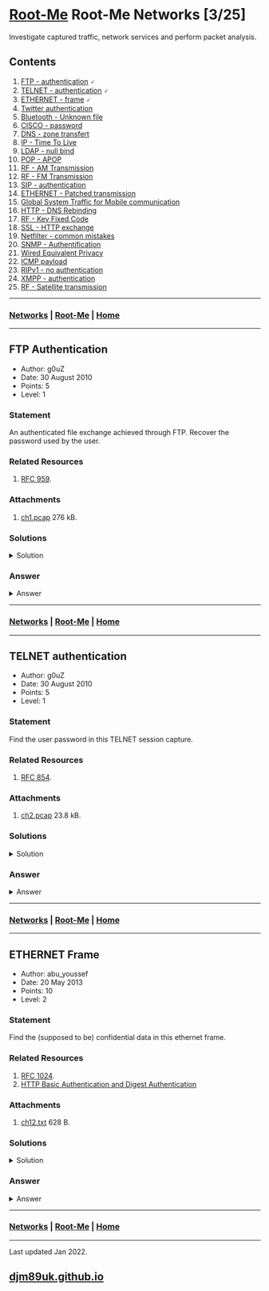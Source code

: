 # [Root-Me](./rootme.md) Root-Me Networks [3/25]

Investigate captured traffic, network services and perform packet analysis.

## Contents

1. [FTP - authentication](#ftp-authentication) 🗸
2. [TELNET - authentication](#telnet-authentication) 🗸
3. [ETHERNET - frame](#ethernet-frame) 🗸
4. [Twitter authentication](#twitter-authentication)
5. [Bluetooth - Unknown file](#bluetooth-unknown-file)
6. [CISCO - password](#cisco-password)
7. [DNS - zone transfert](#dns-zone-transfert)
8. [IP - Time To Live](#ip-time-to-live)
9. [LDAP - null bind](#ldap-null-bind)
10. [POP - APOP](#pop-apop)
11. [RF - AM Transmission](#rf-am-transmission)
12. [RF - FM Transmission](#rf-fm-transmission)
13. [SIP - authentication](#sip-authentication)
14. [ETHERNET - Patched transmission](#ethernet-patched-transmission)
15. [Global System Traffic for Mobile communication](#global-system-traffic-for-mobile-communication)
16. [HTTP - DNS Rebinding](#http-dns-rebinding)
17. [RF - Key Fixed Code](#rf-key-fixed-code)
18. [SSL - HTTP exchange](#ssl-http-exchange)
19. [Netfilter - common mistakes](#netfilter-common-mistakes)
20. [SNMP - Authentification](#snmp-authentification)
21. [Wired Equivalent Privacy](#wired-equivalent-privacy)
22. [ICMP payload](#icmp-payload)
23. [RIPv1 - no authentication](#ripv1-no-authentication)
24. [XMPP - authentication](#xmpp-authentication)
25. [RF - Satellite transmission](#rf-satellite-transmission)

---

### [Networks](#contents) | [Root-Me](./rootme.md) | [Home](./index.md)

---

## FTP Authentication

- Author: g0uZ
- Date: 30 August 2010
- Points: 5
- Level: 1

### Statement

An authenticated file exchange achieved through FTP. Recover the password used by the user.

### Related Resources

1. [RFC 959](https://repository.root-me.org/RFC/EN%20-%20rfc959.txt?_gl=1*5ifr48*_ga*MTI1ODExMDYzNC4xNjQxMzc5NDAz*_ga_SRYSKX09J7*MTY0MTQwNjA2MS40LjEuMTY0MTQwNzQ1MC4w).

### Attachments

1. [ch1.pcap](http://challenge01.root-me.org/reseau/ch1/ch1.pcap) 276 kB.

### Solutions

<details>

<summary markdown="span">Solution</summary>

We are given a pcap file, [ch1.pcap](http://challenge01.root-me.org/reseau/ch1/ch1.pcap).  This file is unreadable with tcpdump, but can be read by tshark.  This details an authenticated file exchange through FTP.  We can review the packet summary using tshark:
 
~~~shell
$ tshark -r ch1.pcap -PQ
    1   0.000000 10.20.144.150 → 10.20.144.151 TCP 74 35974 → 21 [SYN] Seq=0 Win=32648 Len=0 MSS=1380 WS=1 TSval=1657560000 TSecr=0 35974 21 
    2   0.000320 10.20.144.151 → 10.20.144.150 TCP 78 21 → 35974 [SYN, ACK] Seq=0 Ack=1 Win=16384 Len=0 MSS=1356 WS=1 TSval=1657390000 TSecr=1657560000 21 35974 
    3   0.000570 10.20.144.150 → 10.20.144.151 TCP 66 35974 → 21 [ACK] Seq=1 Ack=1 Win=32648 Len=0 TSval=1657560000 TSecr=1657390000 35974 21 
    4   0.060630 10.20.144.151 → 10.20.144.150 FTP 106 Response: 220-QTCP at fran.csg.stercomm.com. 21 35974 
    5   0.275440 10.20.144.150 → 10.20.144.151 TCP 66 35974 → 21 [ACK] Seq=1 Ack=37 Win=32648 Len=0 TSval=1657560500 TSecr=1657390000 35974 21 
    6   0.275760 10.20.144.151 → 10.20.144.150 FTP 126 Response: 220 Connection will close if idle more than 5 minutes. 21 35974 
    7   0.276140 10.20.144.150 → 10.20.144.151 TCP 66 35974 → 21 [ACK] Seq=1 Ack=93 Win=32648 Len=0 TSval=1657560500 TSecr=1657390000 35974 21 
    8   4.216600 10.20.144.150 → 10.20.144.151 FTP 81 Request: USER cdts3500 35974 21 
    9   4.217350 10.20.144.151 → 10.20.144.150 FTP 91 Response: 331 Enter password. 21 35974 
   10   4.217630 10.20.144.150 → 10.20.144.151 TCP 66 35974 → 21 [PSH, ACK] Seq=16 Ack=114 Win=32648 Len=0 TSval=1657564500 TSecr=1657394000 35974 21 
   11   7.639420 10.20.144.150 → 10.20.144.151 FTP 81 Request: PASS cdts3500 35974 21 
   12   7.843260 10.20.144.151 → 10.20.144.150 TCP 70 21 → 35974 [PSH, ACK] Seq=114 Ack=31 Win=16384 Len=0 TSval=1657397500 TSecr=1657568000 21 35974 
   13   8.184000 10.20.144.151 → 10.20.144.150 FTP 95 Response: 230 CDTS3500 logged on. 21 35974 
   14   8.184360 10.20.144.150 → 10.20.144.151 TCP 66 35974 → 21 [PSH, ACK] Seq=31 Ack=139 Win=32648 Len=0 TSval=1657568500 TSecr=1657398000 35974 21 
   15   8.185040 10.20.144.150 → 10.20.144.151 FTP 72 Request: SYST 35974 21 
   16   8.185260 10.20.144.151 → 10.20.144.150 TCP 70 21 → 35974 [PSH, ACK] Seq=139 Ack=37 Win=16384 Len=0 TSval=1657398000 TSecr=1657568500 21 35974 
   17   8.192750 10.20.144.151 → 10.20.144.150 FTP 147 Response: 215  OS/400 is the remote operating system. The TCP/IP version is "V5R2M0". 21 35974 
   18   8.193000 10.20.144.150 → 10.20.144.151 TCP 66 35974 → 21 [PSH, ACK] Seq=37 Ack=216 Win=32648 Len=0 TSval=1657568500 TSecr=1657398000 35974 21 
   19   8.193570 10.20.144.150 → 10.20.144.151 FTP 80 Request: SITE NAMEFMT 35974 21 
   20   8.193780 10.20.144.151 → 10.20.144.150 TCP 70 21 → 35974 [PSH, ACK] Seq=216 Ack=51 Win=16384 Len=0 TSval=1657398000 TSecr=1657568500 21 35974 
   21   8.194900 10.20.144.151 → 10.20.144.150 FTP 105 Response: 250  Now using naming format "0". 21 35974 
   22   8.195140 10.20.144.150 → 10.20.144.151 TCP 66 35974 → 21 [PSH, ACK] Seq=51 Ack=251 Win=32648 Len=0 TSval=1657568500 TSecr=1657398000 35974 21 
   23   8.195700 10.20.144.150 → 10.20.144.151 FTP 71 Request: PWD 35974 21 
   24   8.195910 10.20.144.151 → 10.20.144.150 TCP 70 21 → 35974 [PSH, ACK] Seq=251 Ack=56 Win=16384 Len=0 TSval=1657398000 TSecr=1657568500 21 35974 
   25   8.197050 10.20.144.151 → 10.20.144.150 FTP 106 Response: 257 "CDTS3500" is current library. 21 35974 
   26   8.197280 10.20.144.150 → 10.20.144.151 TCP 66 35974 → 21 [PSH, ACK] Seq=56 Ack=287 Win=32648 Len=0 TSval=1657568500 TSecr=1657398000 35974 21 
   27  20.765720 10.20.144.150 → 10.20.144.151 FTP 72 Request: PASV 35974 21 
   28  20.766000 10.20.144.151 → 10.20.144.150 TCP 70 21 → 35974 [PSH, ACK] Seq=287 Ack=62 Win=16384 Len=0 TSval=1657410500 TSecr=1657581000 21 35974 
   29  20.787770 10.20.144.151 → 10.20.144.150 FTP 121 Response: 227 Entering Passive Mode (10,20,144,151,62,141). 21 35974 
   30  20.788010 10.20.144.150 → 10.20.144.151 TCP 66 35974 → 21 [PSH, ACK] Seq=62 Ack=338 Win=32648 Len=0 TSval=1657581000 TSecr=1657410500 35974 21 
   31  20.797560 10.20.144.150 → 10.20.144.151 TCP 74 35976 → 16013 [SYN] Seq=0 Win=32768 Len=0 MSS=1380 WS=1 TSval=1657581000 TSecr=0 35976 16013 
   32  20.797850 10.20.144.151 → 10.20.144.150 TCP 78 16013 → 35976 [SYN, ACK] Seq=0 Ack=1 Win=32768 Len=0 MSS=1356 WS=1 TSval=1657410500 TSecr=1657581000 16013 35976 
   33  20.798130 10.20.144.150 → 10.20.144.151 TCP 66 35976 → 16013 [ACK] Seq=1 Ack=1 Win=32768 Len=0 TSval=1657581000 TSecr=1657410500 35976 16013 
   34  20.798250 10.20.144.150 → 10.20.144.151 FTP 91 Request: RETR qgpl/apkeyf.apkeyf 35974 21 
   35  20.798450 10.20.144.151 → 10.20.144.150 TCP 70 21 → 35974 [PSH, ACK] Seq=338 Ack=87 Win=16384 Len=0 TSval=1657410500 TSecr=1657581000 21 35974 
   36  21.202190 10.20.144.151 → 10.20.144.150 FTP 132 Response: 150 Retrieving member APKEYF in file APKEYF in library QGPL. 21 35974 
   37  21.202460 10.20.144.150 → 10.20.144.151 TCP 66 35974 → 21 [PSH, ACK] Seq=87 Ack=400 Win=32648 Len=0 TSval=1657581500 TSecr=1657411000 35974 21 
   38  21.313290 10.20.144.151 → 10.20.144.150 FTP-DATA 509 FTP Data: 439 bytes (PASV) (RETR qgpl/apkeyf.apkeyf) 16013 35976 
   39  21.393980 10.20.144.151 → 10.20.144.150 TCP 70 16013 → 35976 [FIN, PSH, ACK] Seq=440 Ack=1 Win=32768 Len=0 TSval=1657411500 TSecr=1657581000 16013 35976 
   40  21.394160 10.20.144.151 → 10.20.144.150 FTP 113 Response: 250 File transfer completed successfully. 21 35974 
   41  21.394310 10.20.144.150 → 10.20.144.151 TCP 66 35976 → 16013 [ACK] Seq=1 Ack=441 Win=32768 Len=0 TSval=1657581500 TSecr=1657411500 35976 16013 
   42  21.394430 10.20.144.150 → 10.20.144.151 TCP 66 35974 → 21 [PSH, ACK] Seq=87 Ack=443 Win=32648 Len=0 TSval=1657581500 TSecr=1657411500 35974 21 
   43  22.169470 10.20.144.150 → 10.20.144.151 TCP 66 35976 → 16013 [FIN, PSH, ACK] Seq=1 Ack=441 Win=32768 Len=0 TSval=1657582500 TSecr=1657411500 35976 16013 
   44  22.169800 10.20.144.151 → 10.20.144.150 TCP 70 16013 → 35976 [PSH, ACK] Seq=441 Ack=2 Win=32768 Len=0 TSval=1657412000 TSecr=1657582500 16013 35976 
   45  31.007220 10.20.144.150 → 10.20.144.151 FTP 72 Request: QUIT 35974 21 
   46  31.007560 10.20.144.151 → 10.20.144.150 TCP 70 21 → 35974 [PSH, ACK] Seq=443 Ack=93 Win=16384 Len=0 TSval=1657421000 TSecr=1657591500 21 35974 
   47  31.007750 10.20.144.151 → 10.20.144.150 FTP 101 Response: 221 QUIT subcommand received. 21 35974 
   48  31.007830 10.20.144.151 → 10.20.144.150 TCP 70 21 → 35974 [FIN, PSH, ACK] Seq=474 Ack=93 Win=16384 Len=0 TSval=1657421000 TSecr=1657591500 21 35974 
   49  31.008000 10.20.144.150 → 10.20.144.151 TCP 66 35974 → 21 [PSH, ACK] Seq=93 Ack=474 Win=32648 Len=0 TSval=1657591500 TSecr=1657421000 35974 21 
   50  31.008810 10.20.144.150 → 10.20.144.151 TCP 66 35974 → 21 [FIN, PSH, ACK] Seq=93 Ack=474 Win=32648 Len=0 TSval=1657591500 TSecr=1657421000 35974 21 
   51  31.008840 10.20.144.150 → 10.20.144.151 TCP 66 35974 → 21 [PSH, ACK] Seq=94 Ack=475 Win=32648 Len=0 TSval=1657591500 TSecr=1657421000 35974 21 
   52  31.009050 10.20.144.151 → 10.20.144.150 TCP 70 21 → 35974 [PSH, ACK] Seq=475 Ack=94 Win=16384 Len=0 TSval=1657421000 TSecr=1657591500 21 35974 
   53  35.659010 10.20.144.150 → 10.20.144.151 TCP 74 35977 → 23 [SYN] Seq=0 Win=32648 Len=0 MSS=1380 WS=1 TSval=1657596000 TSecr=0 35977 23 
   54  35.659340 10.20.144.151 → 10.20.144.150 TCP 78 23 → 35977 [SYN, ACK] Seq=0 Ack=1 Win=16384 Len=0 MSS=1356 WS=1 TSval=1657425500 TSecr=1657596000 23 35977 
   55  35.659660 10.20.144.150 → 10.20.144.151 TCP 66 35977 → 23 [ACK] Seq=1 Ack=1 Win=32648 Len=0 TSval=1657596000 TSecr=1657425500 35977 23 
   56  35.660510 10.20.144.151 → 10.20.144.150 TELNET 76 Telnet Data ... 23 35977 
   57  35.713440 10.20.144.150 → 10.20.144.151 TELNET 69 Telnet Data ... 35977 23 
   58  35.713670 10.20.144.151 → 10.20.144.150 TELNET 76 Telnet Data ... 23 35977 
   59  35.740240 10.20.144.150 → 10.20.144.151 TELNET 69 Telnet Data ... 35977 23 
   60  35.740480 10.20.144.151 → 10.20.144.150 TELNET 95 Telnet Data ... 23 35977 
   61  35.740750 10.20.144.150 → 10.20.144.151 TELNET 82 Telnet Data ... 35977 23 
   62  35.740960 10.20.144.151 → 10.20.144.150 TELNET 82 Telnet Data ... 23 35977 
   63  35.741210 10.20.144.150 → 10.20.144.151 TCP 66 35977 → 23 [PSH, ACK] Seq=23 Ack=50 Win=32648 Len=0 TSval=1657596000 TSecr=1657426000 35977 23 
   64  35.741580 10.20.144.150 → 10.20.144.151 TELNET 108 Telnet Data ... 35977 23 
   65  35.945290 10.20.144.151 → 10.20.144.150 TCP 70 23 → 35977 [PSH, ACK] Seq=50 Ack=65 Win=16384 Len=0 TSval=1657426000 TSecr=1657596000 23 35977 
   66  35.945610 10.20.144.150 → 10.20.144.151 TELNET 78 Telnet Data ... 35977 23 
   67  35.945810 10.20.144.151 → 10.20.144.150 TCP 70 23 → 35977 [PSH, ACK] Seq=50 Ack=77 Win=16384 Len=0 TSval=1657426000 TSecr=1657596500 23 35977 
   68  36.350870 10.20.144.151 → 10.20.144.150 TN5250 145 TN5250 Data from Mainframe[Malformed Packet] 23 35977 
   69  37.136450 10.20.144.150 → 10.20.144.151 TCP 66 35977 → 23 [PSH, ACK] Seq=77 Ack=125 Win=32648 Len=0 TSval=1657597000 TSecr=1657426500 35977 23 
   70  37.140450 10.20.144.151 → 10.20.144.150 TN5250 573 TN5250 Data from Mainframe 23 35977 
   71  37.143150 10.20.144.150 → 10.20.144.151 TCP 66 35977 → 23 [PSH, ACK] Seq=77 Ack=628 Win=32648 Len=0 TSval=1657597000 TSecr=1657426500 35977 23 
   72  41.737360 10.20.144.150 → 10.20.144.151 TN5250 100 TN5250 Data to Mainframe 35977 23 
   73  41.737640 10.20.144.151 → 10.20.144.150 TCP 70 23 → 35977 [PSH, ACK] Seq=628 Ack=111 Win=16384 Len=0 TSval=1657432000 TSecr=1657602000 23 35977 
   74  41.964780 10.20.144.151 → 10.20.144.150 TN5250 89 TN5250 Data from Mainframe 23 35977 
   75  41.965040 10.20.144.150 → 10.20.144.151 TCP 66 35977 → 23 [PSH, ACK] Seq=111 Ack=647 Win=32648 Len=0 TSval=1657602500 TSecr=1657432000 35977 23 
   76  42.075290 10.20.144.150 → 10.20.144.151 TN5250 139 TN5250 Data to Mainframe 35977 23 
   77  42.075500 10.20.144.151 → 10.20.144.150 TCP 70 23 → 35977 [PSH, ACK] Seq=647 Ack=184 Win=16384 Len=0 TSval=1657432000 TSecr=1657602500 23 35977 
   78  42.076210 10.20.144.151 → 10.20.144.150 TN5250 82 TN5250 Data from Mainframe 23 35977 
   79  42.076530 10.20.144.150 → 10.20.144.151 TCP 66 35977 → 23 [PSH, ACK] Seq=184 Ack=659 Win=32648 Len=0 TSval=1657602500 TSecr=1657432000 35977 23 
   80  42.156700 10.20.144.151 → 10.20.144.150 TN5250 157 TN5250 Data from Mainframe 23 35977 
   81  42.156960 10.20.144.150 → 10.20.144.151 TCP 66 35977 → 23 [PSH, ACK] Seq=184 Ack=746 Win=32648 Len=0 TSval=1657602500 TSecr=1657432500 35977 23 
   82  42.179050 10.20.144.151 → 10.20.144.150 TN5250 233 TN5250 Data from Mainframe 23 35977 
   83  42.179310 10.20.144.150 → 10.20.144.151 TCP 66 35977 → 23 [PSH, ACK] Seq=184 Ack=909 Win=32648 Len=0 TSval=1657602500 TSecr=1657432500 35977 23 
   84  42.179570 10.20.144.151 → 10.20.144.150 TN5250 152 TN5250 Data from Mainframe 23 35977 
   85  42.179830 10.20.144.150 → 10.20.144.151 TCP 66 35977 → 23 [PSH, ACK] Seq=184 Ack=991 Win=32648 Len=0 TSval=1657602500 TSecr=1657432500 35977 23 
   86  43.279170 10.20.144.150 → 10.20.144.151 TN5250 81 TN5250 Data to Mainframe 35977 23 
   87  43.279500 10.20.144.151 → 10.20.144.150 TCP 70 23 → 35977 [PSH, ACK] Seq=991 Ack=199 Win=16384 Len=0 TSval=1657433500 TSecr=1657604000 23 35977 
   88  43.326260 10.20.144.151 → 10.20.144.150 TN5250 84 TN5250 Data from Mainframe 23 35977 
   89  43.326500 10.20.144.150 → 10.20.144.151 TCP 66 35977 → 23 [PSH, ACK] Seq=199 Ack=1005 Win=32648 Len=0 TSval=1657604000 TSecr=1657433500 35977 23 
   90  43.334860 10.20.144.151 → 10.20.144.150 TN5250 812 TN5250 Data from Mainframe 23 35977 
   91  43.335150 10.20.144.150 → 10.20.144.151 TCP 66 35977 → 23 [PSH, ACK] Seq=199 Ack=1747 Win=32648 Len=0 TSval=1657604000 TSecr=1657433500 35977 23 
   92  46.018550 10.20.144.150 → 10.20.144.151 TN5250 93 TN5250 Data to Mainframe 35977 23 
   93  46.018860 10.20.144.151 → 10.20.144.150 TCP 70 23 → 35977 [PSH, ACK] Seq=1747 Ack=226 Win=16384 Len=0 TSval=1657436000 TSecr=1657606500 23 35977 
   94  47.763420 10.20.144.151 → 10.20.144.150 TCP 1426 Telnet Data ... [TCP segment of a reassembled PDU] 23 35977 
   95  47.763550 10.20.144.151 → 10.20.144.150 TN5250 450 TN5250 Data from Mainframe 23 35977 
   96  47.763900 10.20.144.150 → 10.20.144.151 TCP 66 35977 → 23 [PSH, ACK] Seq=226 Ack=3103 Win=32648 Len=0 TSval=1657608500 TSecr=1657438000 35977 23 
   97  47.764010 10.20.144.150 → 10.20.144.151 TCP 66 35977 → 23 [PSH, ACK] Seq=226 Ack=3483 Win=32648 Len=0 TSval=1657608500 TSecr=1657438000 35977 23 
   98  49.806640 10.20.144.150 → 10.20.144.151 TN5250 81 TN5250 Data to Mainframe 35977 23 
   99  49.806870 10.20.144.151 → 10.20.144.150 TCP 70 23 → 35977 [PSH, ACK] Seq=3483 Ack=241 Win=16384 Len=0 TSval=1657440000 TSecr=1657610500 23 35977 
  100  49.825890 10.20.144.151 → 10.20.144.150 TN5250 729 TN5250 Data from Mainframe 23 35977 
  101  49.826140 10.20.144.150 → 10.20.144.151 TCP 66 35977 → 23 [PSH, ACK] Seq=241 Ack=4142 Win=32648 Len=0 TSval=1657610500 TSecr=1657440000 35977 23 
  102  53.784480 10.20.144.150 → 10.20.144.151 TCP 66 35977 → 23 [FIN, PSH, ACK] Seq=241 Ack=4142 Win=32648 Len=0 TSval=1657614500 TSecr=1657440000 35977 23 
  103  53.784750 10.20.144.151 → 10.20.144.150 TCP 70 23 → 35977 [PSH, ACK] Seq=4142 Ack=242 Win=16384 Len=0 TSval=1657444000 TSecr=1657614500 23 35977 
  104  53.791460 10.20.144.151 → 10.20.144.150 TCP 70 23 → 35977 [FIN, PSH, ACK] Seq=4142 Ack=242 Win=16384 Len=0 TSval=1657444000 TSecr=1657614500 23 35977 
  105  53.791680 10.20.144.150 → 10.20.144.151 TCP 66 35977 → 23 [PSH, ACK] Seq=242 Ack=4143 Win=32648 Len=0 TSval=1657614500 TSecr=1657444000 35977 23 
~~~
 
The FTP packets can be extracted to a new file using tshark:
 
~~~shell
$ tshark -r ch1.pcap -w ch1_ftp.pcap ftp
~~~
 
We can review the ftp pcap using tshark:

~~~shell
$ tshark -r ch1_ftp.pcap -PQ
    1   0.000000 10.20.144.151 → 10.20.144.150 FTP 106 Response: 220-QTCP at fran.csg.stercomm.com. 21 35974 
    2   0.215130 10.20.144.151 → 10.20.144.150 FTP 126 Response: 220 Connection will close if idle more than 5 minutes. 21 35974 
    3   4.155970 10.20.144.150 → 10.20.144.151 FTP 81 Request: USER cdts3500 35974 21 
    4   4.156720 10.20.144.151 → 10.20.144.150 FTP 91 Response: 331 Enter password. 21 35974 
    5   7.578790 10.20.144.150 → 10.20.144.151 FTP 81 Request: PASS cdts3500 35974 21 
    6   8.123370 10.20.144.151 → 10.20.144.150 FTP 95 Response: 230 CDTS3500 logged on. 21 35974 
    7   8.124410 10.20.144.150 → 10.20.144.151 FTP 72 Request: SYST 35974 21 
    8   8.132120 10.20.144.151 → 10.20.144.150 FTP 147 Response: 215  OS/400 is the remote operating system. The TCP/IP version is "V5R2M0". 21 35974 
    9   8.132940 10.20.144.150 → 10.20.144.151 FTP 80 Request: SITE NAMEFMT 35974 21 
   10   8.134270 10.20.144.151 → 10.20.144.150 FTP 105 Response: 250  Now using naming format "0". 21 35974 
   11   8.135070 10.20.144.150 → 10.20.144.151 FTP 71 Request: PWD 35974 21 
   12   8.136420 10.20.144.151 → 10.20.144.150 FTP 106 Response: 257 "CDTS3500" is current library. 21 35974 
   13  20.705090 10.20.144.150 → 10.20.144.151 FTP 72 Request: PASV 35974 21 
   14  20.727140 10.20.144.151 → 10.20.144.150 FTP 121 Response: 227 Entering Passive Mode (10,20,144,151,62,141). 21 35974 
   15  20.737620 10.20.144.150 → 10.20.144.151 FTP 91 Request: RETR qgpl/apkeyf.apkeyf 35974 21 
   16  21.141560 10.20.144.151 → 10.20.144.150 FTP 132 Response: 150 Retrieving member APKEYF in file APKEYF in library QGPL. 21 35974 
   17  21.333530 10.20.144.151 → 10.20.144.150 FTP 113 Response: 250 File transfer completed successfully. 21 35974 
   18  30.946590 10.20.144.150 → 10.20.144.151 FTP 72 Request: QUIT 35974 21 
   19  30.947120 10.20.144.151 → 10.20.144.150 FTP 101 Response: 221 QUIT subcommand received. 21 35974 
~~~

We can see packet 3 and 5 are the user name and password for the FTP session.  We can further extract the data to clarify:

~~~shell
$ tshark -r ch1_ftp.pcap -z follow,tcp,ascii,0 | grep PASS
    5   7.578790 10.20.144.150 → 10.20.144.151 FTP 81 Request: PASS cdts3500 35974 21 
PASS cdts3500
~~~

This gives the password cdts3500 which we can submit to solve this challenge.
  
</details>

### Answer

<details>

<summary markdown="span">Answer</summary>

~~~
cdts3500
~~~

</details>

---

### [Networks](#contents) | [Root-Me](./rootme.md) | [Home](./index.md)

---

## TELNET authentication

- Author: g0uZ
- Date: 30 August 2010
- Points: 5
- Level: 1

### Statement

Find the user password in this TELNET session capture.

### Related Resources

1. [RFC 854](https://repository.root-me.org/RFC/EN%20-%20rfc854.txt?_gl=1*1760t9h*_ga*MTI1ODExMDYzNC4xNjQxMzc5NDAz*_ga_SRYSKX09J7*MTY0MTQwNjA2MS40LjEuMTY0MTQwODc5My4w).

### Attachments

1. [ch2.pcap](http://challenge01.root-me.org/reseau/ch2/ch2.pcap) 23.8 kB.

### Solutions

<details>

<summary markdown="span">Solution</summary>

As with challenge 1, we are given a pcap file, [ch2.pcap](http://challenge01.root-me.org/reseau/ch2/ch2.pcap).  We can extract the TELNET packets using tshark:
 
~~~shell
$ tshark -r ch2.pcap -w ch2_telnet.pcap telnet
~~~

Using tcpflow, we can review the telnet conversations:
  
~~~shell
$ tcpflow -C -r ch2_telnet.pcap
reportfilename: ./report.xml
........... ..!.."..'.....#
..%
..%
........... ..!..".."....
....P. ....".....b........b.....B.
........................"....
..'.....#..&..&..$
..&..&..$
.. .....#.....'.........
.. .9600,9600....#.bam.zing.org:0.0....'..DISPLAY.bam.zing.org:0.0......xterm-color..
...
...
.....!......
......
.."............

OpenBSD/i386 (oof) (ttyp1)


login: 
.."...
...
.."
f
f
a
a
k
k
e
e
.


Password:
u
s
e
r
.


Last login: Thu Dec  2 21:32:59 on ttyp1 from bam.zing.org

Warning: no Kerberos tickets issued.

OpenBSD 2.6-beta (OOF) #4: Tue Oct 12 20:42:32 CDT 1999

Welcome to OpenBSD: The proactively secure Unix-like operating system.

Please use the sendbug(1) utility to report bugs in the system.
Before reporting a bug, please try to reproduce it with the latest
version of the code.  With bug reports, please try to ensure that
enough information to reproduce the problem is enclosed, and if a
known fix for it exists, include that as well.


$ 
l
l
s
s
.


$ 
l
l
s
s
 
 
-
-
a
a
.


.         ..        .cshrc    .login    .mailrc   .profile  .rhosts

$ 
/
/
s
s
b
b
i
i
n
n
/
/
p
p
i
i
n
n
g
g
 
 
w
w
w
w
w
w
.
.
y
y
a
a
h
h
o
o
o
o
.
.
c
c
o
o
m
m
.


PING www.yahoo.com (204.71.200.74): 56 data bytes

64 bytes from 204.71.200.74: icmp_seq=0 ttl=239 time=73.569 ms

64 bytes from 204.71.200.74: icmp_seq=1 ttl=239 time=71.099 ms

64 bytes from 204.71.200.74: icmp_seq=2 ttl=239 time=68.728 ms

64 bytes from 204.71.200.74: icmp_seq=3 ttl=239 time=73.122 ms

64 bytes from 204.71.200.74: icmp_seq=4 ttl=239 time=71.276 ms

64 bytes from 204.71.200.74: icmp_seq=5 ttl=239 time=75.831 ms

64 bytes from 204.71.200.74: icmp_seq=6 ttl=239 time=70.101 ms

64 bytes from 204.71.200.74: icmp_seq=7 ttl=239 time=74.528 ms

64 bytes from 204.71.200.74: icmp_seq=9 ttl=239 time=74.514 ms

64 bytes from 204.71.200.74: icmp_seq=10 ttl=239 time=75.188 ms

64 bytes from 204.71.200.74: icmp_seq=11 ttl=239 time=72.925 ms

.
.
.
.--- www.yahoo.com ping statistics ---
13 packets transmitted, 11 packets received, 15% packet loss
round-trip min/avg/max = 68.728/72.807/75.831 ms
$ 
e
e
x
x
i
i
t
t
.
~~~
  
We can see the TELNET username and password: 
- username: fake
- password: user
  
</details>

### Answer

<details>

<summary markdown="span">Answer</summary>

~~~
user
~~~

</details>

---

### [Networks](#contents) | [Root-Me](./rootme.md) | [Home](./index.md)

---

## ETHERNET Frame

- Author: abu_youssef
- Date: 20 May 2013
- Points: 10
- Level: 2

### Statement

Find the (supposed to be) confidential data in this ethernet frame.

### Related Resources

1. [RFC 1024](https://repository.root-me.org/RFC/EN%20-%20rfc1042.txt?_gl=1*1bf0fpg*_ga*MTI1ODExMDYzNC4xNjQxMzc5NDAz*_ga_SRYSKX09J7*MTY0MTQwNjA2MS40LjEuMTY0MTQwOTQyMS4w).
2. [HTTP Basic Authentication and Digest Authentication](https://repository.root-me.org/Exploitation%20-%20Web/EN%20-%20HTTP%20basic%20authentication%20and%20digest%20authentication.pdf?_gl=1*1bf0fpg*_ga*MTI1ODExMDYzNC4xNjQxMzc5NDAz*_ga_SRYSKX09J7*MTY0MTQwNjA2MS40LjEuMTY0MTQwOTQyMS4w)

### Attachments

1. [ch12.txt](http://challenge01.root-me.org/reseau/ch12/ch12.txt) 628 B.

### Solutions

<details>

<summary markdown="span">Solution</summary>

We are given a text file, [ch12.txt](http://challenge01.root-me.org/reseau/ch12/ch12.txt) with 209 bytes encoded in hex:
  
~~~
00 05 73 a0 00 00 e0 69 95 d8 5a 13 86 dd 60 00
00 00 00 9b 06 40 26 07 53 00 00 60 2a bc 00 00
00 00 ba de c0 de 20 01 41 d0 00 02 42 33 00 00
00 00 00 00 00 04 96 74 00 50 bc ea 7d b8 00 c1
d7 03 80 18 00 e1 cf a0 00 00 01 01 08 0a 09 3e
69 b9 17 a1 7e d3 47 45 54 20 2f 20 48 54 54 50
2f 31 2e 31 0d 0a 41 75 74 68 6f 72 69 7a 61 74
69 6f 6e 3a 20 42 61 73 69 63 20 59 32 39 75 5a
6d 6b 36 5a 47 56 75 64 47 6c 68 62 41 3d 3d 0d
0a 55 73 65 72 2d 41 67 65 6e 74 3a 20 49 6e 73
61 6e 65 42 72 6f 77 73 65 72 0d 0a 48 6f 73 74
3a 20 77 77 77 2e 6d 79 69 70 76 36 2e 6f 72 67
0d 0a 41 63 63 65 70 74 3a 20 2a 2f 2a 0d 0a 0d
0a
~~~
 
We can convert this into ASCII to inspect the frame payload:
  
~~~py
import binascii
file_HEX = "000573a00000e06995d85a1386dd60000000009b06402607530000602abc00000000badec0de200141d000024233000000000000000496740050bcea7db800c1d703801800e1cfa000000101080a093e69b917a17ed3474554202f20485454502f312e310d0a417574686f72697a6174696f6e3a20426173696320593239755a6d6b365a47567564476c6862413d3d0d0a557365722d4167656e743a20496e73616e6542726f777365720d0a486f73743a207777772e6d79697076362e6f72670d0a4163636570743a202a2f2a0d0a0d0a"
file_ASCII = binascii.unhexlify(file_HEX)
print(file_ASCII)
~~~

This returns:
  
~~~
b'\x00\x05s\xa0\x00\x00\xe0i\x95\xd8Z\x13\x86\xdd`\x00\x00\x00\x00\x9b\x06@&\x07S\x00\x00`*\xbc\x00\x00\x00\x00\xba\xde\xc0\xde \x01A\xd0\x00\x02B3\x00\x00\x00\x00\x00\x00\x00\x04\x96t\x00P\xbc\xea}\xb8\x00\xc1\xd7\x03\x80\x18\x00\xe1\xcf\xa0\x00\x00\x01\x01\x08\n\t>i\xb9\x17\xa1~\xd3GET / HTTP/1.1\r\nAuthorization: Basic Y29uZmk6ZGVudGlhbA==\r\nUser-Agent: InsaneBrowser\r\nHost: www.myipv6.org\r\nAccept: */*\r\n\r\n'
~~~

We can see an "Authorization" field with "Basic" and a base64 string, Y29uZmk6ZGVudGlhbA==.  In python, we can decode this base64 into ascii:

~~~py
import base64 as b64
  
word_b64 = "Y29uZmk6ZGVudGlhbA=="
word_ASCII = b64.b64decode(word_b64).decode()
print(word_ASCII)
~~~

This provides the solution: confi:dential
  
</details>

### Answer

<details>

<summary markdown="span">Answer</summary>

~~~
confi:dential
~~~

</details>

---

### [Networks](#contents) | [Root-Me](./rootme.md) | [Home](./index.md)

---

Last updated Jan 2022.

## [djm89uk.github.io](https://djm89uk.github.io)
